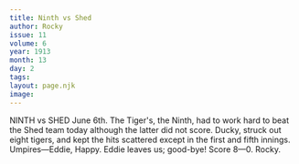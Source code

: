 ```yaml
---
title: Ninth vs Shed
author: Rocky
issue: 11
volume: 6
year: 1913
month: 13
day: 2
tags:
layout: page.njk
image:
---
```

NINTH vs SHED    June 6th.    The Tiger's, the Ninth, had to work hard to beat the Shed team today although the latter did not score. Ducky, struck out eight tigers, and kept the hits scattered except in the first and fifth innings. Umpires—Eddie, Happy. Eddie leaves us; good-bye! Score 8—0. Rocky. 
